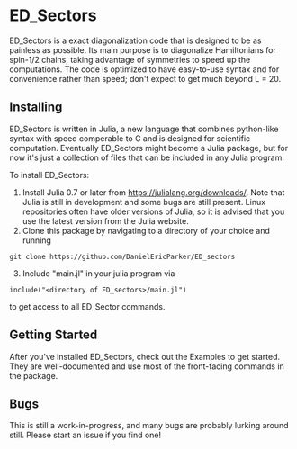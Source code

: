 # ED_Sectors

ED_Sectors is a exact diagonalization code that is designed to be as painless as possible. Its main purpose is to diagonalize Hamiltonians for spin-1/2 chains, taking advantage of symmetries to speed up the computations. The code is optimized to have easy-to-use syntax and for convenience rather than speed; don't expect to get much beyond L = 20. 

## Installing 

ED_Sectors is written in Julia, a new language that combines python-like syntax with speed comperable to C and is designed for scientific computation. Eventually ED_Sectors might become a Julia package, but for now it's just a collection of files that can be included in any Julia program.

To install ED_Sectors:
1. Install Julia 0.7 or later from <https://julialang.org/downloads/>. Note that Julia is still in development and some bugs are still present. Linux repositories often have older versions of Julia, so it is advised that you use the latest version from the Julia website.
2. Clone this package by navigating to a directory of your choice and running

```
git clone https://github.com/DanielEricParker/ED_sectors
```

3. Include "main.jl" in your julia program via 

```
include("<directory of ED_sectors>/main.jl")
``` 
to get access to all ED_Sector commands.

## Getting Started

After you've installed ED_Sectors, check out the Examples to get started. They are well-documented and use most of the front-facing commands in the package. 

## Bugs
This is still a work-in-progress, and many bugs are probably lurking around still. Please start an issue if you find one! 


